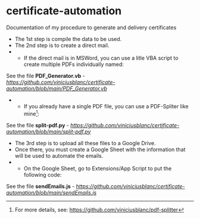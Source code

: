# certificate-automation
Documentation of my procedure to generate and delivery certificates

- The 1st step is compile the data to be used.
- The 2nd step is to create a direct mail.
- - If the direct mail is in MSWord, you can use a litle VBA script to create multiple PDFs individually named:

See the file **PDF_Generator.vb** - *https://github.com/viniciusblanc/certificate-automation/blob/main/PDF_Generator.vb*

- - If you already have a single PDF file, you can use a PDF-Spliter like mine[^1]:

[^1]: For more details, see: https://github.com/viniciusblanc/pdf-splitter

See the file **split-pdf.py** - *https://github.com/viniciusblanc/certificate-automation/blob/main/split-pdf.py*

- The 3rd step is to upload all these files to a Google Drive.
- Once there, you must create a Google Sheet with the information that will be used to automate the emails.
- - On the Google Sheet, go to Extensions/App Script to put the following code:

See the file **sendEmails.js** - *https://github.com/viniciusblanc/certificate-automation/blob/main/sendEmails.js*
